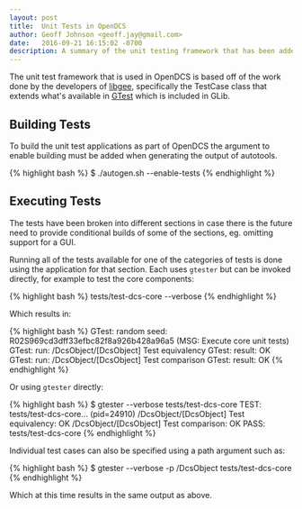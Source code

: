 ```yaml
---
layout: post
title:  Unit Tests in OpenDCS
author: Geoff Johnson <geoff.jay@gmail.com>
date:   2016-09-21 16:15:02 -0700
description: A summary of the unit testing framework that has been added to OpenDCS.
---
```


The unit test framework that is used in OpenDCS is based off of the work done by
the developers of [libgee][libgee], specifically the TestCase class that extends
what's available in [GTest][gtest] which is included in GLib.
<!--break-->

## Building Tests

To build the unit test applications as part of OpenDCS the argument to enable
building must be added when generating the output of autotools.

{% highlight bash %}
$ ./autogen.sh --enable-tests
{% endhighlight %}

## Executing Tests

The tests have been broken into different sections in case there is the future
need to provide conditional builds of some of the sections, eg. omitting support
for a GUI.

Running all of the tests available for one of the categories of tests is done
using the application for that section. Each uses `gtester` but can be invoked
directly, for example to test the core components:

{% highlight bash %}
tests/test-dcs-core --verbose
{% endhighlight %}

Which results in:

{% highlight bash %}
GTest: random seed: R02S969cd3dff33efbc82f8a926b428a96a5
(MSG: Execute core unit tests)
GTest: run: /DcsObject/[DcsObject] Test equivalency
GTest: result: OK
GTest: run: /DcsObject/[DcsObject] Test comparison
GTest: result: OK
{% endhighlight %}

Or using `gtester` directly:

{% highlight bash %}
$ gtester --verbose tests/test-dcs-core
TEST: tests/test-dcs-core... (pid=24910)
  /DcsObject/[DcsObject] Test equivalency:                             OK
  /DcsObject/[DcsObject] Test comparison:                              OK
PASS: tests/test-dcs-core
{% endhighlight %}

Individual test cases can also be specified using a path argument such as:

{% highlight bash %}
$ gtester --verbose -p /DcsObject tests/test-dcs-core
{% endhighlight %}

Which at this time results in the same output as above.

[gtest]: http://developer.gnome.org/glib/unstable/glib-Testing.html
[libgee]: https://live.gnome.org/Libgee

<!--
vim: ft=liquid
-->
